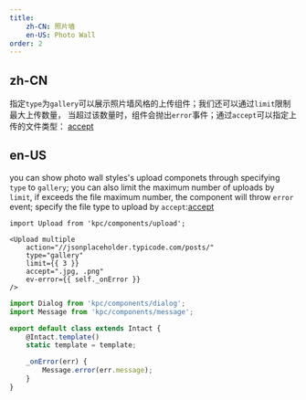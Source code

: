 ```yaml
---
title: 
    zh-CN: 照片墙
    en-US: Photo Wall
order: 2
---
```


## zh-CN

指定`type`为`gallery`可以展示照片墙风格的上传组件；我们还可以通过`limit`限制最大上传数量，
当超过该数量时，组件会抛出`error`事件；通过`accept`可以指定上传的文件类型：
[accept](https://developer.mozilla.org/en-US/docs/Web/HTML/Element/input#attr-accept)

## en-US

you can show photo wall styles's upload componets through specifying `type` to `gallery`; you can also limit the maximum number of uploads by `limit`, if exceeds the file maximum number, the component will throw `error` event; specify the file type to upload by `accept`:[accept](https://developer.mozilla.org/en-US/docs/Web/HTML/Element/input#attr-accept)

```vdt
import Upload from 'kpc/components/upload';

<Upload multiple
    action="//jsonplaceholder.typicode.com/posts/"
    type="gallery"
    limit={{ 3 }}
    accept=".jpg, .png"
    ev-error={{ self._onError }}
/>
```

```js
import Dialog from 'kpc/components/dialog';
import Message from 'kpc/components/message';

export default class extends Intact {
    @Intact.template()
    static template = template;

    _onError(err) {
        Message.error(err.message);
    }
}
```
